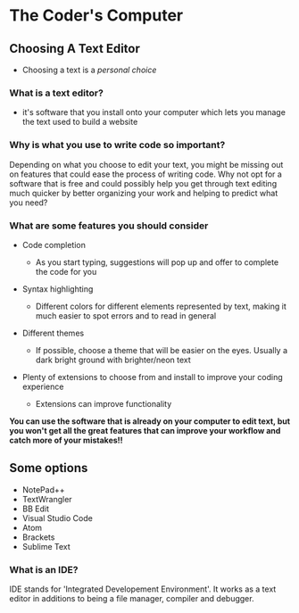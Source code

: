 # The Coder's Computer

## Choosing A Text Editor

- Choosing a text is a *personal choice*

### What is a text editor?

- it's software that you install onto your computer which lets you manage the text used to build a website

### Why is what you use to write code so important?

Depending on what you choose to edit your text, you might be missing out on features that could ease the process of writing code. Why not opt for a software that is free and could possibly help you get through text editing much quicker by better organizing your work and helping to predict what you need?

### What are some features you should consider 



- Code completion
    - As you start typing, suggestions will pop up and offer to complete the code for you

- Syntax highlighting
    - Different colors for different elements represented by text, making it much easier to spot errors and to read in general

- Different themes 
    - If possible, choose a theme that will be easier on the eyes. Usually a dark bright ground with brighter/neon text

- Plenty of extensions to choose from and install to improve your coding experience
    - Extensions can improve functionality 

**You can use the software that is already on your computer to edit text, but you won't get all the great features that can improve your workflow and catch more of your mistakes!!**

## Some options

- NotePad++
- TextWrangler
- BB Edit
- Visual Studio Code
- Atom 
- Brackets
- Sublime Text

### What is an IDE?

IDE stands for 'Integrated Developement Environment'. It works as a text editor in additions to being a file manager, compiler and debugger.
